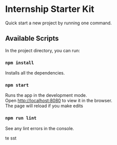 # Internship Starter Kit

Quick start a new project by running one command.

## Available Scripts

In the project directory, you can run:

### `npm install`
Installs all the dependencies.
### `npm start`
Runs the app in the development mode.<br>
Open [http://localhost:8080](http://localhost:8080) to view it in the browser.<br>
The page will reload if you make edits

### `npm run lint`
See any lint errors in the console.

te
sst
